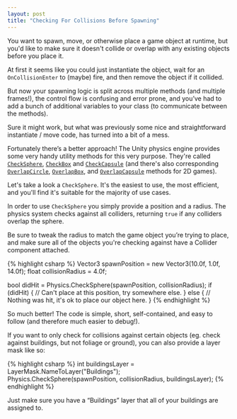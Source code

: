 ```yaml
---
layout: post
title: "Checking For Collisions Before Spawning"
---
```


You want to spawn, move, or otherwise place a game object at runtime, but you'd like to make sure it doesn't collide or overlap with any existing objects before you place it.

At first it seems like you could just instantiate the object, wait for an `OnCollisionEnter` to (maybe) fire, and then remove the object if it collided.

But now your spawning logic is split across multiple methods (and multiple frames!), the control flow is confusing and error prone, and you’ve had to add a bunch of additional variables to your class (to communicate between the methods).

Sure it might work, but what was previously some nice and straightforward instantiate / move code, has turned into a bit of a mess.

Fortunately there’s a better approach! The Unity physics engine provides some very handy utility methods for this very purpose. They're called [`CheckSphere`](https://docs.unity3d.com/ScriptReference/Physics.CheckSphere.html), [`CheckBox`](https://docs.unity3d.com/ScriptReference/Physics.CheckBox.html) and [`CheckCapsule`](https://docs.unity3d.com/ScriptReference/Physics.CheckCapsule.html) (and there's also corresponding [`OverlapCircle`](https://docs.unity3d.com/ScriptReference/Physics2D.OverlapCircle.html), [`OverlapBox`](https://docs.unity3d.com/ScriptReference/Physics2D.OverlapBox.html), and [`OverlapCapsule`](https://docs.unity3d.com/ScriptReference/Physics2D.OverlapCapsule.html) methods for 2D games).

Let's take a look a `CheckSphere`. It's the easiest to use, the most efficient, and you'll find it's suitable for the majority of use cases.

In order to use `CheckSphere` you simply provide a position and a radius. The physics system checks against all colliders, returning `true` if any colliders overlap the sphere.

Be sure to tweak the radius to match the game object you’re trying to place, and make sure all of the objects you're checking against have a Collider component attached.

{% highlight csharp %}
Vector3 spawnPosition = new Vector3(10.0f, 1.0f, 14.0f);
float collisionRadius = 4.0f;

bool didHit = Physics.CheckSphere(spawnPosition, collisionRadius);
if (didHit) {
    // Can't place at this position, try somewhere else.
} else {
    // Nothing was hit, it's ok to place our object here.
}
{% endhighlight %}

So much better! The code is simple, short, self-contained, and easy to follow (and therefore much easier to debug!). 

If you want to only check for collisions against certain objects (eg. check against buildings, but not foliage or ground), you can also provide a layer mask like so:

{% highlight csharp %}
int buildingsLayer = LayerMask.NameToLayer("Buildings");
Physics.CheckSphere(spawnPosition, collisionRadius, buildingsLayer);
{% endhighlight %}

Just make sure you have a “Buildings” layer that all of your buildings are assigned to.
